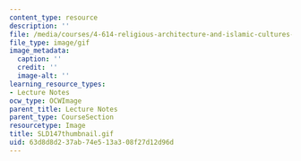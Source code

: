 ```yaml
---
content_type: resource
description: ''
file: /media/courses/4-614-religious-architecture-and-islamic-cultures-fall-2002/63d8d8d237ab74e513a308f27d12d96d_SLD147thumbnail.gif
file_type: image/gif
image_metadata:
  caption: ''
  credit: ''
  image-alt: ''
learning_resource_types:
- Lecture Notes
ocw_type: OCWImage
parent_title: Lecture Notes
parent_type: CourseSection
resourcetype: Image
title: SLD147thumbnail.gif
uid: 63d8d8d2-37ab-74e5-13a3-08f27d12d96d
---
```

